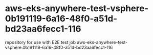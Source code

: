 # aws-eks-anywhere-test-vsphere-0b191119-6a16-48f0-a51d-bd23aa6fecc1-116
repository for use with E2E test job aws-eks-anywhere-test-vsphere:0b191119-6a16-48f0-a51d-bd23aa6fecc1-116
